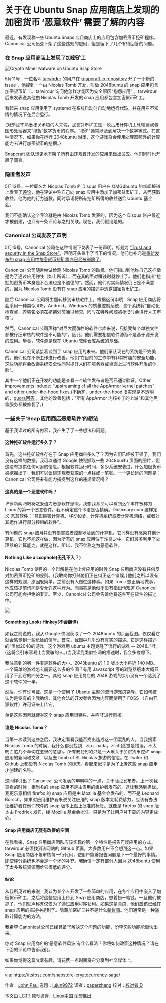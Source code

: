 关于在 Ubuntu Snap 应用商店上发现的加密货币 ‘恶意软件’ 需要了解的内容
======
最近，有发现称一些 Ubuntu Snaps 应用商店上的应用包含加密货币挖矿程序。Canonical 公司迅速下架了这些违规的应用，但是留下了几个有待回答的问题。

### 在 Snap 应用商店上发现了加密矿工

![Crypto Miner Malware on Ubuntu Snap Store][1]

5月11号，一位名叫 [tarwirdur][2] 的用户在 [snapcraft.io repository][3] 开了一个新的 issue ，他提到一个由 Nicolas Tomb 开发，叫做 2048buntu 的 snap 应用包含加密货币矿工。tarwirdur 询问他怎样才能因为安全原因“抱怨应用” 。tarwirdur 后来发表说其他由 Nicolas Tomb 开发的 snap 应用都包含加密货币矿工。

看起来 snap 应用使用了 systemd 在系统启动时自动地运行代码，并在用户不知情的情况下在后台运行。

{对那些不熟悉相关术语的人来说，加密货币矿工是一段占用计算机主处理器或者图形处理器来“挖掘”数字货币的程序。“挖矿”通常涉及到解决一个数学等式。在这种情况下，如果你在运行 2048buntu 游戏，这个游戏将会使用处理器额外的计算能力去进行加密货币的挖掘。}

Snapcraft 团队迅速地下架了所有由违规者开发的应用来做出回应。他们同时也开展了调查。

### 隐匿者发声

5月13号，一位同名为 Nicolas Tomb 的 Disqus 用户在 OMGUbuntu 的新闻报道上发表了[评论][4]，他在评论中称自己向 snap 应用中添加了加密货币矿工，从而获取收益。他为他的行为道歉，同时承诺将所有挖矿所得的收益送给 Ubuntu 基金会。

我们不能确认这个评论就是由 Nicolas Tomb 发表的，因为这个 Disqus 账户最近才被创建，也只有一条评论与之相关联。现在，我们假设是的。

### Canonical 公司发表了声明

5月15号，Canonical 公司在这种情况下发表了一份声明。标题为 [“Trust and security in the Snap Store”][5]，声明开头重申了当下的情况。他们也补充道[重新发布的 snap 应用中加密货币挖矿程序已经被删除了][6]。

Canonical 公司随后尝试检测 Nicolas Tomb 的动机。他们指出到他称自己这样做是为了通过应用赚钱（如上所诉），而在真的面对赚钱时就停止了。他们也指出“挖掘加密货币本身是不合法也是不道德的”。然而，他们对实际情况仍旧是不满意的，因为 Nicolas Tomb 没有在 snap 应用的描述中透露加密货币矿工。

随后 Canonical 公司将主题转移到审核软件上。根据这份申明，Snap 应用商店将会采用一种类似 iOS，Android，Windows 的质量控制系统，这个系统将“自动化检查点，安装包必须在被接受前通过检查，同时在特殊问题被标记时会进行人工审核”。

然而，Canonical 公司声称“对巨大而弹性的软件仓库来说，只接受每个单独文件都被仔细审核的软件是不可能的”。因此，他们需要相信软件源而不是基于源开发的应用。毕竟，软件源是现在 Ubuntu 软件仓库系统的基础。

Canonical 公司紧接着谈到了 snap 应用的未来。他们承认现在的系统是不完美的。他们也在不断工作进行改善。他们“在目前的工作中有非常有趣的安全功能，这些功能将会改善系统安全性同时提升人们在服务器或桌面上进行软件开发的体验”。

其中一个他们正在开发的功能是查看一个软件发布者是否已通过验证。Other improvements include: “upstreaming of all the AppArmor kernel patches” and other under-the-hood fixes.(不确定，under-the-hood 指实现是不透明的，[quora回答](https://www.quora.com/What-does-under-the-hood-mean-in-programming) ，其他的改善包括：“所有 AppArmor 内核补丁的上游”和其他黑盒服务都被修复了。)

### 一些关于'Snap 应用商店恶意软件'的想法

基于我读过的所有内容，我产生了了一些想法和问题。

#### 这种挖矿软件运行多久了？

首先，这些挖矿软件存在于 Snap 应用商店多久了？因为它们已经被下架了，我们没有这样的数据。我可以通过 Google 快照抓取一些 2048buntu 页面的图片，但这没有提供任何可用的信息。根据软件运行时间，多少系统安装过，什么加密货币被挖掘出了，我们可以谈谈违规者获取的一点钱或一笔钱。一个更长远的问题是：Canonical 公司将来有能力捕捉到这样的违规情况吗？

#### 这真的是一个恶意软件吗？

许多新闻网站将之报道为恶意软件感染。我想我甚至可以看到这个事件被称为 Linux 的第一个恶意软件。我不确定这个术语是否精确。Dictionary.com 这样定义 [恶意软件][7]：“意图损害计算机、移动设备、计算机系统或者计算机网络，或者对其运作进行部分控制的软件”。

有问题的 snap 应用并没有损害或者控制涉及到的计算机。它同样没有感染其他计算机。它也不能这样做，因为所有的 snap 应用位于沙盒之中。它们最多利用了处理器的计算能力，就是这样。所以，我不会称之为恶意软件。

#### Nothing Like a Loophole(无孔不入？)

Nicolas Tomb 使用的一个辩解是在他上传应用的时候 Snap 应用商店没有任何反对加密货币挖矿的规则。{我敢向你打赌他们正在纠正这个错误。}他们之所以没有这样的规则，原因很简单，之前没有人做过这种事。如果 Tomb 想正确地做事，他应该提前询问是否允许这种行为。而事实是他似乎没有指出他知道 Canonical 公司可能会拒绝的事实。至少，Canonical 公司会告诉他将这些写在软件的描述中。

![][8]

####  Something Looks Hinkey(不会翻译)

如我之前说的，我从 Google 快照获取了一个 2048buntu 的页面截图。仅仅看它就会感觉到一些危险的信号。首先，截图中几乎没有真实的描述。它是这样描述的“类似2048的游戏。这个游戏用 ubuntu 主题克隆了流行的游戏 — 2048。”哇，{这将会引来容易上当受骗的人。}当我读到类似空洞的描述时，我会多考虑下。

我注意到的另一件事是软件的大小。2048buntu 的 1.0 版本大小将近 140 MB。一个简单的游戏怎么需要这么多的空间？有用 Javascript 写的浏览器版本大概只用了不到它的四分之一。其他 snap 应用商店的 2048 游戏的大小没有一个达到了这个软件的一半。

然后，你有许可证。这是一个使用了 Ubuntu 主题的流行游戏的克隆。它如何被认为是专有的？我确信，其他合法的开发者会因为内容而使用了 FOSS （自由开源软件）许可证来上传它。

单是这些因素就使得这个 snap 应用很特殊，并呼吁进行审核。

#### 谁是 Nicolas Tomb？

当第一次读到这些之后，我决定看看我能否找出造成这一团混乱的人。当我搜索 Nicolas Tomb 的时候，我什么都没找到，zip，nada，zilch(感觉是错误，不太明白这几个单词在这里的意思)。所有我找到的只是一大堆关于加密货币挖矿 snap 应用的新闻和文章，以及去 tomb of St. Nicolas 旅游的信息。在 Twiter 和 Github 上都没有 Nicolas Tomb 的标志。看起来似乎是为了上传这些 snap 应用才创建的名称。

这同样引出了 Canonical 公司发表的申明中的一点，关于验证发布者。上一次我查看的时候，相当多的 snap 应用不是由应用的维护者发布的。这让我感到担忧。我更乐意相信   firefox 的 snap 应用是由 Mozilla 基金会发布的，而不是 Leonard Borsch。如果对应用维护者来说关注应用的 snap 版本太耗费精力，应该有办法让维护者在他们软件的 snap 版本上贴上批准的标签。就像是 Firefox 的 snap 版本由 Fredrick 发布，经 Mozilla 基金会批准。只是为了让用户对下载的内容更放心。

#### Snap 应用商店无疑有改善的空间

在我看来，Snap 应用商店团队应该实现的第一个特性是报告可疑应用的方式。tarwirdur 必须找到该网站的 Github 页面。大多数用户不会想到这一点。如果 Snap 应用商店不能审核每一行代码，使用户能够报告问题是下一个最好的事情。即使评分系统也不会是一个坏的补充。我确信一定有部分人因为 2048buntu 使用了太多系统资源而给它很低的评分。

#### 结论

从我所见过的来说，我认为某个人开发了一些简单的应用，在每个应用中嵌入了加密货币矿工，之后将这些应用上传到 Snap 应用商店，想着捞一笔钱。一旦他们被抓了，他们就声称这仅仅为了通过应用程序获利。如果这是真的，他们应该已经在 snap 应用的描述中提到了。隐藏加密矿工并不是什么[新鲜事][9]。他们通常是一种盗取计算能力的方法。

我希望 Canonical 公司已经具备了解决这个问题的功能，盼望这些功能能很快出来。

你对 Snap 应用商店的‘恶意软件风波’有什么看法？你将如何改善这种情况？请在下面的评论中告诉我们。

如果你觉得这篇文章有趣，请花费一点时间将它分享到社交媒体上。

--------------------------------------------------------------------------------

via: https://itsfoss.com/snapstore-cryptocurrency-saga/

作者：[John Paul][a]
选题：[lujun9972](https://github.com/lujun9972)
译者：[paperzhang](https://github.com/paperzhang)
校对：[校对者ID](https://github.com/校对者ID)

本文由 [LCTT](https://github.com/LCTT/TranslateProject) 原创编译，[Linux中国](https://linux.cn/) 荣誉推出

[a]: https://itsfoss.com/author/john/
[1]:https://4bds6hergc-flywheel.netdna-ssl.com/wp-content/uploads/2018/05/ubuntu-snap-malware-800x450.jpeg
[2]:https://github.com/tarwirdur
[3]:https://github.com/canonical-websites/snapcraft.io/issues/651
[4]:https://disqus.com/home/discussion/omgubuntu/malware_found_on_the_ubuntu_snap_store/#comment-3899153046
[5]:https://blog.ubuntu.com/2018/05/15/trust-and-security-in-the-snap-store
[6]:https://forum.snapcraft.io/t/action-against-snap-store-malware/5417/8
[7]:http://www.dictionary.com/browse/malware?s=t
[8]:https://4bds6hergc-flywheel.netdna-ssl.com/wp-content/uploads/2018/05/2048buntu.png
[9]:https://krebsonsecurity.com/2018/03/who-and-what-is-coinhive/